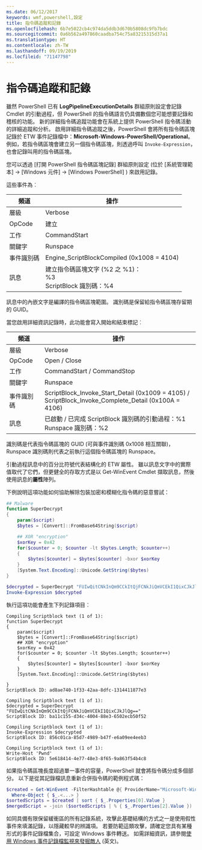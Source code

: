 ```yaml
---
ms.date: 06/12/2017
keywords: wmf,powershell,設定
title: 指令碼追蹤和記錄
ms.openlocfilehash: 6b7e5022cb4c974da5ddb3d670b5808dc9fb7bdc
ms.sourcegitcommit: 0a6b562a497860caadba754c75a83215315d37a1
ms.translationtype: HT
ms.contentlocale: zh-TW
ms.lasthandoff: 09/19/2019
ms.locfileid: "71147798"
---
```

# <a name="script-tracing-and-logging"></a>指令碼追蹤和記錄

雖然 PowerShell 已有 **LogPipelineExecutionDetails** 群組原則設定會記錄 Cmdlet 的引動過程，但 PowerShell 的指令碼語言仍具備數個您可能想要記錄和稽核的功能。 新的詳細指令碼追蹤功能會在系統上提供 PowerShell 指令碼活動的詳細追蹤和分析。 啟用詳細指令碼追蹤之後，PowerShell 會將所有指令碼區塊記錄於 ETW 事件記錄檔中：**Microsoft-Windows-PowerShell/Operational**。 例如，若指令碼區塊會建立另一個指令碼區塊，則透過呼叫 `Invoke-Expression`，也會記錄叫用的指令碼區塊。

您可以透過 [打開 PowerShell 指令碼區塊記錄]  群組原則設定 (位於 [系統管理範本]   -> [Windows 元件]   ->  [Windows PowerShell]  ) 來啟用記錄。

這些事件為︰

| 頻道 |                               操作                               |
| ------- | ----------------------------------------------------------------------- |
| 層級   | Verbose                                                                 |
| OpCode  | 建立                                                                  |
| 工作    | CommandStart                                                            |
| 關鍵字 | Runspace                                                                |
| 事件識別碼 | Engine_ScriptBlockCompiled (0x1008 = 4104)                              |
| 訊息 | 建立指令碼區塊文字 (%2 之 %1)： </br> %3 </br> ScriptBlock 識別碼：%4 |


訊息中的內嵌文字是編譯的指令碼區塊範圍。 識別碼是保留給指令碼區塊存留期的 GUID。

當您啟用詳細資訊記錄時，此功能會寫入開始和結束標記︰

| 頻道 |                                 操作                                |
| ------- | -------------------------------------------------------------------------- |
| 層級   | Verbose                                                                    |
| OpCode  | Open / Close                                                               |
| 工作    | CommandStart / CommandStop                                                 |
| 關鍵字 | Runspace                                                                   |
| 事件識別碼 | ScriptBlock\_Invoke\_Start\_Detail (0x1009 = 4105) / </br> ScriptBlock\_Invoke\_Complete\_Detail (0x100A = 4106) |
| 訊息 | 已啟動 / 已完成 ScriptBlock 識別碼的引動過程：%1 </br> Runspace 識別碼：%2 |

識別碼是代表指令碼區塊的 GUID (可與事件識別碼 0x1008 相互關聯)，Runspace 識別碼則代表之前執行這個指令碼區塊的 Runspace。

引動過程訊息中的百分比符號代表結構化的 ETW 屬性。 雖以訊息文字中的實際值取代了它們，但更健全的存取方式是以 Get-WinEvent Cmdlet 擷取訊息，然後使用訊息的**屬性**陣列。

下例說明這項功能如何協助解除包裝加密和模糊化指令碼的惡意嘗試：

```powershell
## Malware
function SuperDecrypt
{
    param($script)
    $bytes = [Convert]::FromBase64String($script)

    ## XOR "encryption"
    $xorKey = 0x42
    for($counter = 0; $counter -lt $bytes.Length; $counter++)
    {
        $bytes[$counter] = $bytes[$counter] -bxor $xorKey
    }
    [System.Text.Encoding]::Unicode.GetString($bytes)
}

$decrypted = SuperDecrypt "FUIwQitCNkInQm9CCkItQjFCNkJiQmVCEkI1QixCJkJlQg=="
Invoke-Expression $decrypted
```

執行這項功能會產生下列記錄項目︰

```Output
Compiling Scriptblock text (1 of 1):
function SuperDecrypt
{
    param($script)
    $bytes = [Convert]::FromBase64String($script)
    ## XOR "encryption"
    $xorKey = 0x42
    for($counter = 0; $counter -lt $bytes.Length; $counter++)
    {
        $bytes[$counter] = $bytes[$counter] -bxor $xorKey
    }
    [System.Text.Encoding]::Unicode.GetString($bytes)

}
ScriptBlock ID: ad8ae740-1f33-42aa-8dfc-1314411877e3

Compiling Scriptblock text (1 of 1):
$decrypted = SuperDecrypt "FUIwQitCNkInQm9CCkItQjFCNkJiQmVCEkI1QixCJkJlQg=="
ScriptBlock ID: ba11c155-d34c-4004-88e3-6502ecb50f52

Compiling Scriptblock text (1 of 1):
Invoke-Expression $decrypted
ScriptBlock ID: 856c01ca-85d7-4989-b47f-e6a09ee4eeb3

Compiling Scriptblock text (1 of 1):
Write-Host 'Pwnd'
ScriptBlock ID: 5e618414-4e77-48e3-8f65-9a863f54b4c8
```

如果指令碼區塊長度超過單一事件的容量，PowerShell 就會將指令碼分成多個部分。 以下是從其記錄檔訊息重新合併指令碼的範例程式碼：

```powershell
$created = Get-WinEvent -FilterHashtable @{ ProviderName="Microsoft-Windows-PowerShell"; Id = 4104 } |
  Where-Object { $_.<...> }
$sortedScripts = $created | sort { $_.Properties[0].Value }
$mergedScript = -join ($sortedScripts | % { $_.Properties[2].Value })
```

如同具備有限保留緩衝區的所有記錄系統，攻擊此基礎結構的方式之一是使用假性事件來填滿記錄，以隱藏較早的辨識項。 若要防範這類攻擊，請確定您具有某種形式的事件記錄檔集合，可設定 Windows 事件轉送。 如需詳細資訊，請參閱[使用 Windows 事件記錄檔監視來發掘敵人](https://apps.nsa.gov/iaarchive/library/reports/spotting-the-adversary-with-windows-event-log-monitoring.cfm) \(英文\)。